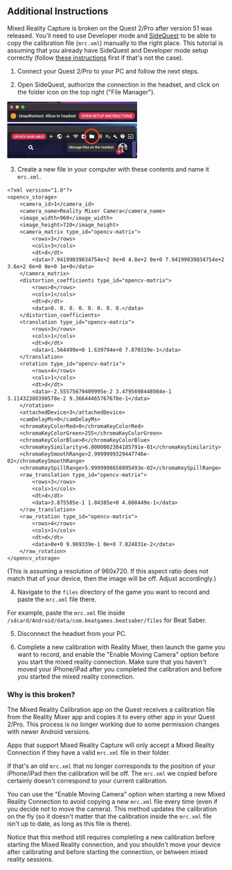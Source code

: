 ## Additional Instructions

Mixed Reality Capture is broken on the Quest 2/Pro after version 51 was released. You'll need to use Developer mode and [SideQuest](https://sidequestvr.com/setup-howto) to be able to copy the calibration file (`mrc.xml`) manually to the right place. This tutorial is assuming that you already have SideQuest and Developer mode setup correctly (follow [these instructions](https://sidequestvr.com/setup-howto) first if that's not the case).

1. Connect your Quest 2/Pro to your PC and follow the next steps.

2. Open SideQuest, authorize the connection in the headset, and click on the folder icon on the top right ("File Manager").

<img src="Images/additional-instructions/1.png" width="300" />

<img src="Images/additional-instructions/2.png" width="300" />

3. Create a new file in your computer with these contents and name it `mrc.xml`. 

```
<?xml version="1.0"?>
<opencv_storage>
    <camera_id>1</camera_id>
    <camera_name>Reality Mixer Camera</camera_name>
    <image_width>960</image_width>
    <image_height>720</image_height>
    <camera_matrix type_id="opencv-matrix">
        <rows>3</rows>
        <cols>3</cols>
        <dt>d</dt>
        <data>7.94199039034754e+2 0e+0 4.8e+2 0e+0 7.94199039034754e+2 3.6e+2 0e+0 0e+0 1e+0</data>
    </camera_matrix>
    <distortion_coefficients type_id="opencv-matrix">
        <rows>8</rows>
        <cols>1</cols>
        <dt>d</dt>
        <data>0. 0. 0. 0. 0. 0. 0. 0.</data>
    </distortion_coefficients>
    <translation type_id="opencv-matrix">
        <rows>3</rows>
        <cols>1</cols>
        <dt>d</dt>
        <data>1.564499e+0 1.639794e+0 7.870319e-1</data>
    </translation>
    <rotation type_id="opencv-matrix">
        <rows>4</rows>
        <cols>1</cols>
        <dt>d</dt>
        <data>-2.55575679409995e-2 3.4795698448984e-1 3.11432380390578e-2 9.36644465767678e-1</data>
    </rotation>
    <attachedDevice>3</attachedDevice>
    <camDelayMs>0</camDelayMs>
    <chromaKeyColorRed>0</chromaKeyColorRed>
    <chromaKeyColorGreen>255</chromaKeyColorGreen>
    <chromaKeyColorBlue>0</chromaKeyColorBlue>
    <chromaKeySimilarity>6.0000002384185791e-01</chromaKeySimilarity>
    <chromaKeySmoothRange>2.9999999329447746e-02</chromaKeySmoothRange>
    <chromaKeySpillRange>5.9999998658895493e-02</chromaKeySpillRange>
    <raw_translation type_id="opencv-matrix">
        <rows>3</rows>
        <cols>1</cols>
        <dt>d</dt>
        <data>3.875585e-1 1.04385e+0 4.608449e-1</data>
    </raw_translation>
    <raw_rotation type_id="opencv-matrix">
        <rows>4</rows>
        <cols>1</cols>
        <dt>d</dt>
        <data>0e+0 9.969339e-1 0e+0 7.824831e-2</data>
    </raw_rotation>
</opencv_storage>
```

(This is assuming a resolution of 960x720. If this aspect ratio does not match that of your device, then the image will be off. Adjust accordingly.)

4. Navigate to the `files` directory of the game you want to record and paste the `mrc.xml` file there.

For example, paste the `mrc.xml` file inside `/sdcard/Android/data/com.beatgames.beatsaber/files` for Beat Saber.

5. Disconnect the headset from your PC. 

6. Complete a new calibration with Reality Mixer, then launch the game you want to record, and enable the "Enable Moving Camera" option before you start the mixed reality connection. Make sure that you haven't moved your iPhone/iPad after you completed the calibration and before you started the mixed reality connection.

### Why is this broken?

The Mixed Reality Calibration app on the Quest receives a calibration file from the Reality Mixer app and copies it to every other app in your Quest 2/Pro. This process is no longer working due to some permission changes with newer Android versions.

Apps that support Mixed Reality Capture will only accept a Mixed Reality Connection if they have a valid `mrc.xml` file in their folder. 

If that's an old `mrc.xml` that no longer corresponds to the position of your iPhone/iPad then the calibration will be off. The `mrc.xml` we copied before certainly doesn't correspond to your current calibration.

You can use the "Enable Moving Camera" option when starting a new Mixed Reality Connection to avoid copying a new `mrc.xml` file every time (even if you decide not to move the camera). This method updates the calibration on the fly (so it doesn't matter that the calibration inside the `mrc.xml` file isn't up to date, as long as this file is there). 

Notice that this method still requires completing a new calibration before starting the Mixed Reality connection, and you shouldn't move your device after calibrating and before starting the connection, or between mixed reality sessions.
